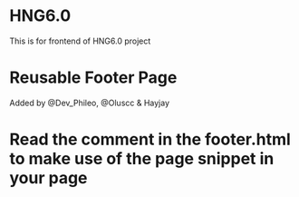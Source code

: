 # HNG6.0
This is for frontend of HNG6.0 project

# Reusable Footer Page
Added by @Dev_Phileo, @Oluscc & Hayjay

# Read the comment in the footer.html to make use of the page snippet in your page
